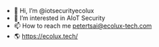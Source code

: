 - 👋 Hi, I’m @iotsecurityecolux
- 👀 I’m interested in AIoT Security
- 📫 How to reach me petertsai@ecolux-tech.com
- 🌎 https://ecolux.tech/
<!---
iotsecurityecolux/iotsecurityecolux is a ✨ special ✨ repository because its `README.md` (this file) appears on your GitHub profile.
You can click the Preview link to take a look at your changes.
--->

